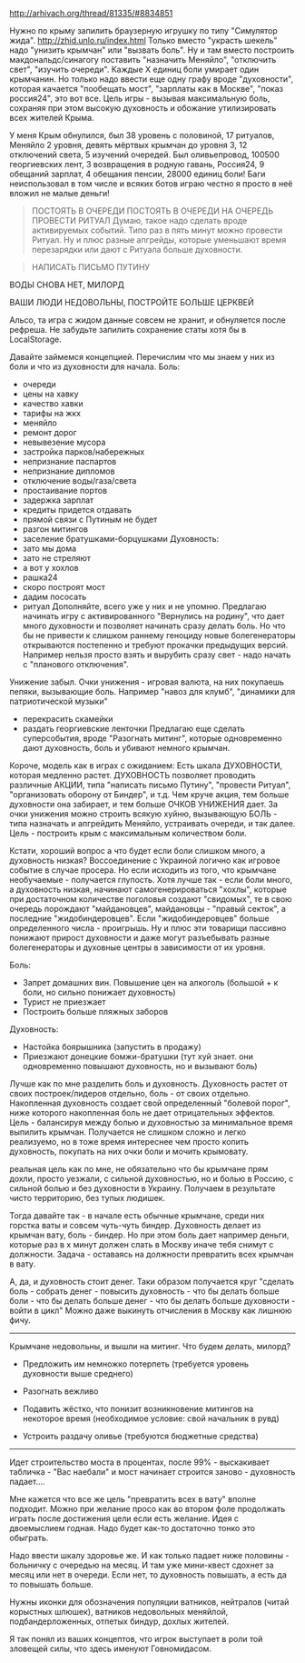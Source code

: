 http://arhivach.org/thread/81335/#8834851

Нужно по крыму запилить браузерную игрушку по типу "Симулятор жида".
http://zhid.unlo.ru/index.html
Только вместо "украсть шекель" надо "унизить крымчан" или "вызвать боль".
Ну и там вместо построить макдональдс/синагогу поставить "назначить Меняйло", "отключить свет", "изучить очереди". Каждые Х единиц боли умирает один крымчанин.
Но только надо ввести еще одну графу вроде "духовности", которая качается "пообещать мост", "зарплаты как в Москве", "показ россия24", это вот все.
Цель игры - вызывая максимальную боль, сохраняя при этом высокую духовность и обожание утилизировать всех жителей Крыма.

У меня Крым обнулился, был 38 уровень с половиной, 17 ритуалов, Меняйло 2 уровня, девять мёртвых крымчан до уровня 3, 12 отключений света, 5 изучений очередей. Был оливьепровод, 100500 георгиевских лент, 3 возвращения в родную гавань, Россия24, 9 обещаний зарплат, 4 обещания пенсии, 28000 единиц боли! Баги неиспользовал в том числе и всяких ботов играю честно я просто в неё вложил не малые деньги!

>ПОСТОЯТЬ В ОЧЕРЕДИ
>ПОСТОЯТЬ В ОЧЕРЕДИ НА ОЧЕРЕДЬ
>ПРОВЕСТИ РИТУАЛ
Думаю, такое надо сделать вроде активируемых событий. Типо раз в пять минут можно провести Ритуал. Ну и плюс разные апгрейды, которые уменьшают время перезарядки или дают с Ритуала больше духовности.

>НАПИСАТЬ ПИСЬМО ПУТИНУ

ВОДЫ СНОВА НЕТ, МИЛОРД

ВАШИ ЛЮДИ НЕДОВОЛЬНЫ, ПОСТРОЙТЕ БОЛЬШЕ ЦЕРКВЕЙ

Альсо, та игра с жидом данные совсем не хранит, и обнуляется после рефреша. Не забудьте запилить сохранение статы хотя бы в LocalStorage.

Давайте займемся концепцией. Перечислим что мы знаем у них из боли и что из духовности для начала.
Боль:
- очереди
- цены на хавку
- качество хавки
- тарифы на жкх
- меняйло
- ремонт дорог
- невывезение мусора
- застройка парков/набережных
- непризнание паспартов
- непризнание дипломов
- отключение воды/газа/света
- простаивание портов
- задержка зарплат
- кредиты придется отдавать
- прямой связи с Путиным не будет
- разгон митингов
- заселение братушками-борцушками
Духовность:
- зато мы дома
- зато не стреляют
- а вот у хохлов
- рашка24
- скоро построят мост
- дадим пососать
- ритуал
Дополняйте, всего уже у них и не упомню.
Предлагаю начинать игру с активированного "Вернулись на родину", что дает много духовности и позволяет начинать сразу делать боль. Но что бы не привести к слишком раннему геноциду новые болегенераторы открываются постепенно и требуют прокачки предыдущих версий. Например нельзя просто взять и вырубить сразу свет - надо начать с "планового отключения".

Унижение забыл. Очки унижения - игровая валюта, на них покупаешь пепяки, вызывающие боль.
Например "навоз для клумб", "динамики для патриотической музыки"

- перекрасить скамейки
- раздать георгиевские ленточки
Предлагаю еще сделать суперсобытия, вроде "Разогнать митинг", которые одновременно дают духовность, боль и убивают немного крымчан.

Короче, модель как в играх с ожиданием:
Есть шкала ДУХОВНОСТИ, которая медленно растет. ДУХОВНОСТЬ позволяет проводить различные АКЦИИ, типа "написать письмо Путину", "провести Ритуал", "организовать оборону от Биндер", и т.д. Чем круче акция, тем больше духовности она забирает, и тем больше ОЧКОВ УНИЖЕНИЯ дает. За очки унижения можно строить всякую хуйню, вызывающую БОЛЬ - типа назначать и апгрейдить Меняйло, устраивать очереди, и так далее. Цель - построить крым с максимальным количеством боли.

Кстати, хороший вопрос а что будет если боли слишком много, а духовность низкая?
Воссоединение с Украиной логично как игровое событие в случае просера. Но если исходить из того, что крымчане необучаемые - получается глупость.
Хотя лучше так - если боли много, а духовность низкая, начинают самогенерироваться "хохлы", которые при достаточном количестве поголовья создают "свидомых", те в свою очередь порождают "майдановцев", майдановцы - "правый секток", а последние "жидобиндеровцев". Если "жидобиндеровцев" больше определенного числа - проигрышь.
Ну и плюс эти товарищи пассивно понижают прирост духовности и даже могут разъебывать разные болегенераторы и духовные центры в зависимости от их уровня.

Боль:
- Запрет домашних вин. Повышение цен на алкоголь (большой + к боли, но сильно понижает духовность)
- Турист не приезжает
- Построить больше пляжных заборов

Духовность:
- Настойка боярышника (запустить в продажу)
- Приезжают донецкие бомжи-братушки (тут хуй знает. они одновременно повышают духовность, но и вызывают боль)

Лучше как по мне разделить боль и духовность. Духовность растет от своих построек/лидеров отдельно, боль - от своих отдельно. Накопленная духовность создает свой определенный "болевой порог", ниже которого накопленная боль не дает отрицательных эффектов.
Цель - балансируя между болью и духовностью за минимальное время выпилить крымчан.
Получается не слишком сложно и легко реализуемо, но в тоже время интереснее чем просто копить духовность, покупать на них очки боли и мочить крымовату.

реальная цель как по мне, не обязательно что бы крымчане прям дохли, просто уезжали, с сильной духовностью, но и болью в Россию, с сильной болью и без духовности в Украину. Получаем в результате чисто территорию, без тупых людишек.

Тогда давайте так - в начале есть обычные крымчане, среди них горстка ваты и совсем чуть-чуть биндер. Духовность делает из крымчан вату, боль - биндер. Но при этом боль дает например деньги, которые раз в х минут должен слать в Москву иначе тебя снимут с должности. Задача - оставаясь на должности превратить всех крымчан в вату.

А, да, и духовность стоит денег.
Таки образом получается круг "сделать боль - собрать денег - повысить духовность - что бы делать больше боли - что бы делать больше денег - что бы делать больше духовности - войти в цикл"
Можно даже выкинуть отчисления в Москву как лишнюю фичу.

-----
Крымчане недовольны, и вышли на митинг. Что будем делать, милорд?

- Предложить им немножко потерпеть (требуется уровень духовности выше среднего)

- Разогнать вежливо

- Подавить жёстко, что понизит возникновение митингов на некоторое время (необходимое условие: свой начальник в рувд)

- Устроить раздачу оливье (требуются бюджетные средства)
-----

Идет строительство моста в процентах, после 99% - выскакивает табличка - "Вас наебали" и мост начинает строится заново - духовность падает....

Мне кажется что все же цель "превратить всех в вату" вполне подходит.
Можно при желание просо как во втором фоле продолжать играть после достижения цели если есть желание.
Идея с двоемыслием годная. Надо будет как-то достаточно тонко это обыграть.

Надо ввести шкалу здоровье же. И как только падает ниже половины - больничку с очередью на месяц. И там уже мини-квест сдохнет за месяц или нет в очереди. Если нет, то духовность повышать, а есть да то повышать больше.

Нужны иконки для обозначения популяции ватников, нейтралов (читай корыстных шлюшек), ватников недовольных меняйлой, подбандерложенных, отпетых биндур, дохлых жителей.

Я так понял из ваших концептов, что игрок выступает в роли той зловещей силы, что здесь именуют Говномидасом.

